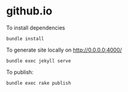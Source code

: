 github.io
=========

To install dependencies
```
bundle install
```

To generate site locally on http://0.0.0.0:4000/
```
bundle exec jekyll serve
```

To publish:
```
bundle exec rake publish
```
